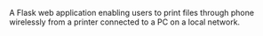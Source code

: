 A Flask web application enabling users to print files through phone wirelessly from a printer connected to a PC on a local network. 
